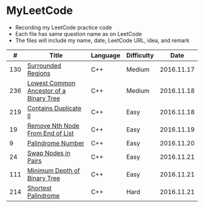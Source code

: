 # MyLeetCode
- Recording my LeetCode practice code
- Each file has same question name as on LeetCode
- The files will include my name, date, LeetCode URL, idea, and remark

| # | Title | Language | Difficulty | Date |
|---| ----- | -------- | ---------- | ---- |
|130|[Surrounded Regions](https://leetcode.com/problems/surrounded-regions/) | C++ |Medium| 2016.11.17|
|236|[Lowest Common Ancestor of a Binary Tree](https://leetcode.com/problems/lowest-common-ancestor-of-a-binary-tree/) | C++ |Medium|2016.11.18|
|219|[Contains Duplicate II](https://leetcode.com/problems/contains-duplicate-ii/)| C++ |Easy| 2016.11.18|
|19|[Remove Nth Node From End of List](https://leetcode.com/problems/remove-nth-node-from-end-of-list/)|C++|Easy|2016.11.19|
|9|[Palindrome Number](https://leetcode.com/problems/palindrome-number/)|C++|Easy|2016.11.20|
|24|[Swap Nodes in Pairs](https://leetcode.com/problems/swap-nodes-in-pairs/)|C++|Easy|2016.11.21|
|111|[Minimum Depth of Binary Tree](https://leetcode.com/problems/minimum-depth-of-binary-tree/)|C++|Easy|2016.11.21|
|214|[Shortest Palindrome](https://leetcode.com/problems/shortest-palindrome/)|C++|Hard|2016.11.21|
